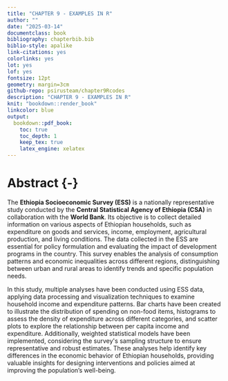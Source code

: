 ```yaml
---
title: "CHAPTER 9 - EXAMPLES IN R"
author: ""
date: "2025-03-14"
documentclass: book
bibliography: chapterbib.bib
biblio-style: apalike
link-citations: yes
colorlinks: yes
lot: yes
lof: yes
fontsize: 12pt
geometry: margin=3cm
github-repo: psirusteam/chapter9Rcodes
description: "CHAPTER 9 - EXAMPLES IN R"
knit: "bookdown::render_book"
linkcolor: blue
output: 
  bookdown::pdf_book:
    toc: true
    toc_depth: 1
    keep_tex: true
    latex_engine: xelatex
---
```





# Abstract {-}

The **Ethiopia Socioeconomic Survey (ESS)** is a nationally representative study conducted by the **Central Statistical Agency of Ethiopia (CSA)** in collaboration with the **World Bank**. Its objective is to collect detailed information on various aspects of Ethiopian households, such as expenditure on goods and services, income, employment, agricultural production, and living conditions. The data collected in the ESS are essential for policy formulation and evaluating the impact of development programs in the country. This survey enables the analysis of consumption patterns and economic inequalities across different regions, distinguishing between urban and rural areas to identify trends and specific population needs.

In this study, multiple analyses have been conducted using ESS data, applying data processing and visualization techniques to examine household income and expenditure patterns. Bar charts have been created to illustrate the distribution of spending on non-food items, histograms to assess the density of expenditure across different categories, and scatter plots to explore the relationship between per capita income and expenditure. Additionally, weighted statistical models have been implemented, considering the survey's sampling structure to ensure representative and robust estimates. These analyses help identify key differences in the economic behavior of Ethiopian households, providing valuable insights for designing interventions and policies aimed at improving the population’s well-being.
